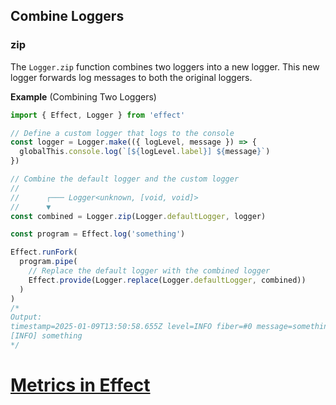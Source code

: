 ## Combine Loggers

### zip

The `Logger.zip` function combines two loggers into a new logger. This new logger forwards log messages to both the original loggers.

**Example** (Combining Two Loggers)

```ts
import { Effect, Logger } from 'effect'

// Define a custom logger that logs to the console
const logger = Logger.make(({ logLevel, message }) => {
  globalThis.console.log(`[${logLevel.label}] ${message}`)
})

// Combine the default logger and the custom logger
//
//      ┌─── Logger<unknown, [void, void]>
//      ▼
const combined = Logger.zip(Logger.defaultLogger, logger)

const program = Effect.log('something')

Effect.runFork(
  program.pipe(
    // Replace the default logger with the combined logger
    Effect.provide(Logger.replace(Logger.defaultLogger, combined))
  )
)
/*
Output:
timestamp=2025-01-09T13:50:58.655Z level=INFO fiber=#0 message=something
[INFO] something
*/
```

# [Metrics in Effect](https://effect.website/docs/observability/metrics/)
